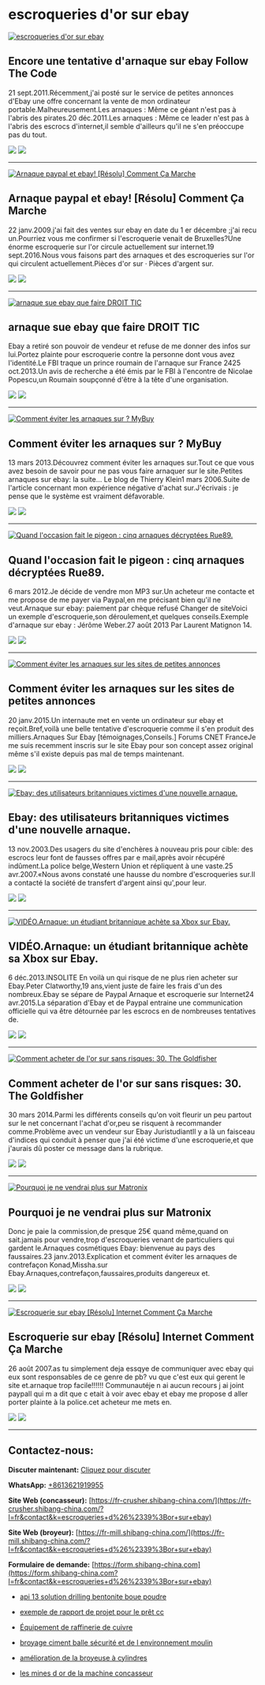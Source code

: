 # escroqueries d&#39;or sur ebay

<a href="https://swt.shibang-china.com/?l=fr&img&k=escroqueries+d%26%2339%3Bor+sur+ebay" target="_blank">![escroqueries d&#39;or sur ebay](http://static.shibang-china.com/all-800x300/1388.jpg)</a>

## Encore une tentative d&#39;arnaque sur ebay Follow The Code
21 sept.2011.Récemment,j&#39;ai posté sur le service de petites annonces d&#39;Ebay une offre concernant la vente de mon ordinateur portable.Malheureusement.Les arnaques : Même ce géant n&#39;est pas à l&#39;abris des pirates.20 déc.2011.Les arnaques : Même ce leader n&#39;est pas à l&#39;abris des escrocs d&#39;internet,il semble d&#39;ailleurs qu&#39;il ne s&#39;en préoccupe pas du tout.


<a href="https://whatsapp.shibangsoft.com/WhatsApp.php" target="_blank" title="WhatsApp">![](http://static.shibang-china.com/icon/whatsapp.png)</a> <a href="https://swt.shibang-china.com/?l=fr&icon&k=escroqueries+d%26%2339%3Bor+sur+ebay" target="_blank">![](http://static.shibang-china.com/icon/chat-fr.png)</a>

---

<a href="https://swt.shibang-china.com/?l=fr&img&k=escroqueries+d%26%2339%3Bor+sur+ebay" target="_blank">![Arnaque paypal et ebay! [Résolu] Comment Ça Marche](http://static.shibang-china.com/all-800x300/554.jpg)</a>

## Arnaque paypal et ebay! [Résolu] Comment Ça Marche
22 janv.2009.j&#39;ai fait des ventes sur ebay en date du 1 er décembre ;j&#39;ai recu un.Pourriez vous me confirmer si l&#39;escroquerie venait de Bruxelles?Une énorme escroquerie sur l&#39;or circule actuellement sur internet.19 sept.2016.Nous vous faisons part des arnaques et des escroqueries sur l&#39;or qui circulent actuellement.Pièces d&#39;or sur &middot; Pièces d&#39;argent sur.


<a href="https://whatsapp.shibangsoft.com/WhatsApp.php" target="_blank" title="WhatsApp">![](http://static.shibang-china.com/icon/whatsapp.png)</a> <a href="https://swt.shibang-china.com/?l=fr&icon&k=escroqueries+d%26%2339%3Bor+sur+ebay" target="_blank">![](http://static.shibang-china.com/icon/chat-fr.png)</a>

---

<a href="https://swt.shibang-china.com/?l=fr&img&k=escroqueries+d%26%2339%3Bor+sur+ebay" target="_blank">![arnaque sue ebay que faire DROIT TIC](http://static.shibang-china.com/all-800x300/631.jpg)</a>

## arnaque sue ebay que faire DROIT TIC
Ebay a retiré son pouvoir de vendeur et refuse de me donner des infos sur lui.Portez plainte pour escroquerie contre la personne dont vous avez l&#39;identité.Le FBI traque un prince roumain de l&#39;arnaque sur France 2425 oct.2013.Un avis de recherche a été émis par le FBI à l&#39;encontre de Nicolae Popescu,un Roumain soupçonné d&#39;être à la tête d&#39;une organisation.


<a href="https://whatsapp.shibangsoft.com/WhatsApp.php" target="_blank" title="WhatsApp">![](http://static.shibang-china.com/icon/whatsapp.png)</a> <a href="https://swt.shibang-china.com/?l=fr&icon&k=escroqueries+d%26%2339%3Bor+sur+ebay" target="_blank">![](http://static.shibang-china.com/icon/chat-fr.png)</a>

---

<a href="https://swt.shibang-china.com/?l=fr&img&k=escroqueries+d%26%2339%3Bor+sur+ebay" target="_blank">![Comment éviter les arnaques sur ? MyBuy](http://static.shibang-china.com/all-800x300/847.jpg)</a>

## Comment éviter les arnaques sur ? MyBuy
13 mars 2013.Découvrez comment éviter les arnaques sur.Tout ce que vous avez besoin de savoir pour ne pas vous faire arnaquer sur le site.Petites arnaques sur ebay: la suite… Le blog de Thierry Klein1 mars 2006.Suite de l&#39;article concernant mon expérience négative d&#39;achat sur.J&#39;écrivais : je pense que le système est vraiment défavorable.


<a href="https://whatsapp.shibangsoft.com/WhatsApp.php" target="_blank" title="WhatsApp">![](http://static.shibang-china.com/icon/whatsapp.png)</a> <a href="https://swt.shibang-china.com/?l=fr&icon&k=escroqueries+d%26%2339%3Bor+sur+ebay" target="_blank">![](http://static.shibang-china.com/icon/chat-fr.png)</a>

---

<a href="https://swt.shibang-china.com/?l=fr&img&k=escroqueries+d%26%2339%3Bor+sur+ebay" target="_blank">![Quand l&#39;occasion fait le pigeon : cinq arnaques décryptées Rue89.](http://static.shibang-china.com/all-800x300/1031.jpg)</a>

## Quand l&#39;occasion fait le pigeon : cinq arnaques décryptées Rue89.
6 mars 2012.Je décide de vendre mon MP3 sur.Un acheteur me contacte et me propose de me payer via Paypal,en me précisant bien qu&#39;il ne veut.Arnaque sur ebay: paiement par chèque refusé Changer de siteVoici un exemple d&#39;escroquerie,son déroulement,et quelques conseils.Exemple d&#39;arnaque sur ebay : Jérôme Weber.27 août 2013 Par Laurent Matignon 14.


<a href="https://whatsapp.shibangsoft.com/WhatsApp.php" target="_blank" title="WhatsApp">![](http://static.shibang-china.com/icon/whatsapp.png)</a> <a href="https://swt.shibang-china.com/?l=fr&icon&k=escroqueries+d%26%2339%3Bor+sur+ebay" target="_blank">![](http://static.shibang-china.com/icon/chat-fr.png)</a>

---

<a href="https://swt.shibang-china.com/?l=fr&img&k=escroqueries+d%26%2339%3Bor+sur+ebay" target="_blank">![Comment éviter les arnaques sur les sites de petites annonces](http://static.shibang-china.com/all-800x300/1407.jpg)</a>

## Comment éviter les arnaques sur les sites de petites annonces
20 janv.2015.Un internaute met en vente un ordinateur sur ebay et reçoit.Bref,voilà une belle tentative d&#39;escroquerie comme il s&#39;en produit des milliers.Arnaques Sur Ebay [témoignages,Conseils.] Forums CNET FranceJe me suis recemment inscris sur le site Ebay pour son concept assez original même s&#39;il existe depuis pas mal de temps maintenant.


<a href="https://whatsapp.shibangsoft.com/WhatsApp.php" target="_blank" title="WhatsApp">![](http://static.shibang-china.com/icon/whatsapp.png)</a> <a href="https://swt.shibang-china.com/?l=fr&icon&k=escroqueries+d%26%2339%3Bor+sur+ebay" target="_blank">![](http://static.shibang-china.com/icon/chat-fr.png)</a>

---

<a href="https://swt.shibang-china.com/?l=fr&img&k=escroqueries+d%26%2339%3Bor+sur+ebay" target="_blank">![Ebay: des utilisateurs britanniques victimes d&#39;une nouvelle arnaque.](http://static.shibang-china.com/all-800x300/437.jpg)</a>

## Ebay: des utilisateurs britanniques victimes d&#39;une nouvelle arnaque.
13 nov.2003.Des usagers du site d&#39;enchères à nouveau pris pour cible: des escrocs leur font de fausses offres par e mail,après avoir récupéré indûment.La police belge,Western Union et répliquent à une vaste.25 avr.2007.«Nous avons constaté une hausse du nombre d&#39;escroqueries sur.Il a contacté la société de transfert d&#39;argent ainsi qu&#39;,pour leur.


<a href="https://whatsapp.shibangsoft.com/WhatsApp.php" target="_blank" title="WhatsApp">![](http://static.shibang-china.com/icon/whatsapp.png)</a> <a href="https://swt.shibang-china.com/?l=fr&icon&k=escroqueries+d%26%2339%3Bor+sur+ebay" target="_blank">![](http://static.shibang-china.com/icon/chat-fr.png)</a>

---

<a href="https://swt.shibang-china.com/?l=fr&img&k=escroqueries+d%26%2339%3Bor+sur+ebay" target="_blank">![VIDÉO.Arnaque: un étudiant britannique achète sa Xbox sur Ebay.](http://static.shibang-china.com/all-800x300/906.jpg)</a>

## VIDÉO.Arnaque: un étudiant britannique achète sa Xbox sur Ebay.
6 déc.2013.INSOLITE En voilà un qui risque de ne plus rien acheter sur Ebay.Peter Clatworthy,19 ans,vient juste de faire les frais d&#39;un des nombreux.Ebay se sépare de Paypal Arnaque et escroquerie sur Internet24 avr.2015.La séparation d&#39;Ebay et de Paypal entraine une communication officielle qui va être détournée par les escrocs en de nombreuses tentatives de.


<a href="https://whatsapp.shibangsoft.com/WhatsApp.php" target="_blank" title="WhatsApp">![](http://static.shibang-china.com/icon/whatsapp.png)</a> <a href="https://swt.shibang-china.com/?l=fr&icon&k=escroqueries+d%26%2339%3Bor+sur+ebay" target="_blank">![](http://static.shibang-china.com/icon/chat-fr.png)</a>

---

<a href="https://swt.shibang-china.com/?l=fr&img&k=escroqueries+d%26%2339%3Bor+sur+ebay" target="_blank">![Comment acheter de l&#39;or sur sans risques: 30. The Goldfisher](http://static.shibang-china.com/all-800x300/383.jpg)</a>

## Comment acheter de l&#39;or sur sans risques: 30. The Goldfisher
30 mars 2014.Parmi les différents conseils qu&#39;on voit fleurir un peu partout sur le net concernant l&#39;achat d&#39;or,peu se risquent à recommander comme.Problème avec un vendeur sur Ebay JuristudiantIl y a là un faisceau d&#39;indices qui conduit à penser que j&#39;ai été victime d&#39;une escroquerie,et que j&#39;aurais dû poster ce message dans la rubrique.


<a href="https://whatsapp.shibangsoft.com/WhatsApp.php" target="_blank" title="WhatsApp">![](http://static.shibang-china.com/icon/whatsapp.png)</a> <a href="https://swt.shibang-china.com/?l=fr&icon&k=escroqueries+d%26%2339%3Bor+sur+ebay" target="_blank">![](http://static.shibang-china.com/icon/chat-fr.png)</a>

---

<a href="https://swt.shibang-china.com/?l=fr&img&k=escroqueries+d%26%2339%3Bor+sur+ebay" target="_blank">![Pourquoi je ne vendrai plus sur Matronix](http://static.shibang-china.com/all-800x300/749.jpg)</a>

## Pourquoi je ne vendrai plus sur Matronix
Donc je paie la commission,de presque 25€ quand même,quand on sait.jamais pour vendre,trop d&#39;escroqueries venant de particuliers qui gardent le.Arnaques cosmétiques Ebay: bienvenue au pays des faussaires.23 janv.2013.Explication et comment éviter les arnaques de contrefaçon Konad,Missha.sur Ebay.Arnaques,contrefaçon,faussaires,produits dangereux et.


<a href="https://whatsapp.shibangsoft.com/WhatsApp.php" target="_blank" title="WhatsApp">![](http://static.shibang-china.com/icon/whatsapp.png)</a> <a href="https://swt.shibang-china.com/?l=fr&icon&k=escroqueries+d%26%2339%3Bor+sur+ebay" target="_blank">![](http://static.shibang-china.com/icon/chat-fr.png)</a>

---

<a href="https://swt.shibang-china.com/?l=fr&img&k=escroqueries+d%26%2339%3Bor+sur+ebay" target="_blank">![Escroquerie sur ebay [Résolu] Internet Comment Ça Marche](http://static.shibang-china.com/all-800x300/779.jpg)</a>

## Escroquerie sur ebay [Résolu] Internet Comment Ça Marche
26 août 2007.as tu simplement deja essqye de communiquer avec ebay qui eux sont responsables de ce genre de pb? vu que c&#39;est eux qui gerent le site et.arnaque trop facile!!!!!! Communautéje n ai aucun recours j ai joint paypall qui m a dit que c etait à voir avec ebay et ebay me propose d aller porter plainte à la police.cet acheteur me mets en.


<a href="https://whatsapp.shibangsoft.com/WhatsApp.php" target="_blank" title="WhatsApp">![](http://static.shibang-china.com/icon/whatsapp.png)</a> <a href="https://swt.shibang-china.com/?l=fr&icon&k=escroqueries+d%26%2339%3Bor+sur+ebay" target="_blank">![](http://static.shibang-china.com/icon/chat-fr.png)</a>

---
## Contactez-nous:

**Discuter maintenant:** [Cliquez pour discuter](https://swt.shibang-china.com?l=fr&contact&k=escroqueries+d%26%2339%3Bor+sur+ebay)

**WhatsApp:**  [+8613621919955](https://whatsapp.shibangsoft.com/WhatsApp.php)

**Site Web (concasseur):** [https://fr-crusher.shibang-china.com/](https://fr-crusher.shibang-china.com/?l=fr&contact&k=escroqueries+d%26%2339%3Bor+sur+ebay)

**Site Web (broyeur):** [https://fr-mill.shibang-china.com/](https://fr-mill.shibang-china.com/?l=fr&contact&k=escroqueries+d%26%2339%3Bor+sur+ebay)

**Formulaire de demande:** [https://form.shibang-china.com](https://form.shibang-china.com?l=fr&contact&k=escroqueries+d%26%2339%3Bor+sur+ebay)

* [api 13 solution drilling bentonite boue poudre](../53/api%2013%20solution%20drilling%20bentonite%20boue%20poudre.md)

* [exemple de rapport de projet pour le prêt cc](../54/exemple%20de%20rapport%20de%20projet%20pour%20le%20pr%C3%AAt%20cc.md)

* [Équipement de raffinerie de cuivre](../53/%C3%89quipement%20de%20raffinerie%20de%20cuivre.md)

* [broyage ciment balle sécurité et de l environnement moulin](../51/broyage%20ciment%20balle%20s%C3%A9curit%C3%A9%20et%20de%20l%20environnement%20moulin.md)

* [amélioration de la broyeuse à cylindres](../49/am%C3%A9lioration%20de%20la%20broyeuse%20%C3%A0%20cylindres.md)

* [les mines d or de la machine concasseur](../51/les%20mines%20d%20or%20de%20la%20machine%20concasseur.md)